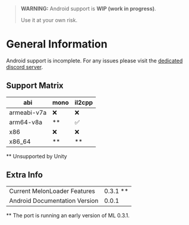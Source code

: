 ﻿> **WARNING:** Android support is **WIP (work in progress)**.
>
> Use it at your own risk.
# General Information
Android support is incomplete. For any issues please visit the [dedicated discord server](https://discord.gg/czfkRNTSpt).

## Support Matrix
| abi | mono | il2cpp | 
| --- | --- | --- |
| armeabi-v7a | ❌ | ❌ | 
| arm64-v8a | ** | ✅ |
| x86 | ❌ | ❌ |
| x86_64 | ** | ** |
** Unsupported by Unity
## Extra Info
| | |
| --- | --- |
| Current MelonLoader Features | 0.3.1 ** |
| Android Documentation Version | 0.0.1 |
** The port is running an early version of ML 0.3.1. 